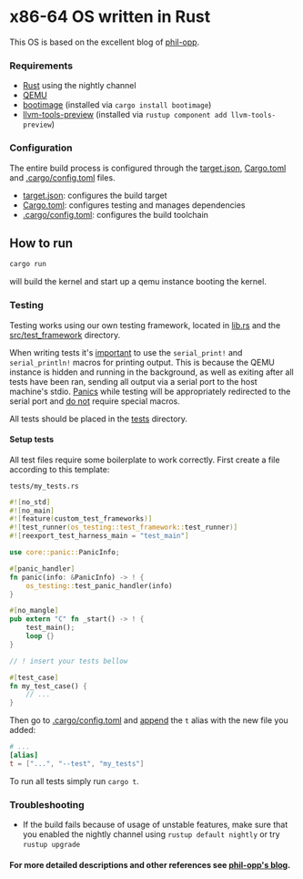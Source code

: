 # x86-64 OS written in Rust 
This OS is based on the excellent blog of [phil-opp](https://os.phil-opp.com/). 

### Requirements
- [Rust](https://www.rust-lang.org/) using the nightly channel
- [QEMU](https://www.qemu.org/)
- [bootimage](https://crates.io/crates/bootimage) (installed via `cargo install bootimage`)
- [llvm-tools-preview](https://docs.rs/llvm-tools/latest/llvm_tools/) (installed via `rustup component add llvm-tools-preview`)

### Configuration

The entire build process is configured through the [target.json](/target.json), [Cargo.toml](/Cargo.toml) and [.cargo/config.toml](/.cargo/config.toml) files.

- [target.json](/target.json): configures the build target
- [Cargo.toml](/Cargo.toml): configures testing and manages dependencies
- [.cargo/config.toml](/.cargo/config.toml): configures the build toolchain

## How to run
```bash
cargo run
```
will build the kernel and start up a qemu instance booting the kernel.

### Testing
Testing works using our own testing framework, located in [lib.rs](/src/lib.rs) and the [src/test_framework](/src/test_framework) directory.

When writing tests it's <u>important</u> to use the `serial_print!` and `serial_println!` macros for printing output. This is because the QEMU instance is hidden and running in the background, as well as exiting after all tests have been ran, sending all output via a serial port to the host machine's stdio. <u>Panics</u> while testing will be appropriately redirected to the serial port and <u>do not</u> require special macros.

All tests should be placed in the [tests](/tests/) directory.

#### Setup tests

All test files require some boilerplate to work correctly. First create a file according to this template:

`tests/my_tests.rs`
```rust
#![no_std]
#![no_main]
#![feature(custom_test_frameworks)]
#![test_runner(os_testing::test_framework::test_runner)]
#![reexport_test_harness_main = "test_main"]

use core::panic::PanicInfo;

#[panic_handler]
fn panic(info: &PanicInfo) -> ! {
    os_testing::test_panic_handler(info)
}

#[no_mangle]
pub extern "C" fn _start() -> ! {
    test_main();
    loop {}
}

// ! insert your tests bellow

#[test_case]
fn my_test_case() {
    // ...
}
```

Then go to [.cargo/config.toml](/.cargo/config.toml) and <u>append</u> the `t` alias with the new file you added:
```toml
# ...
[alias]
t = ["...", "--test", "my_tests"]
```

To run all tests simply run `cargo t`.


### Troubleshooting
- If the build fails because of usage of unstable features, make sure that you enabled the nightly channel using `rustup default nightly` or try `rustup upgrade`


#### For more detailed descriptions and other references see [phil-opp's blog](https://os.phil-opp.com/).
